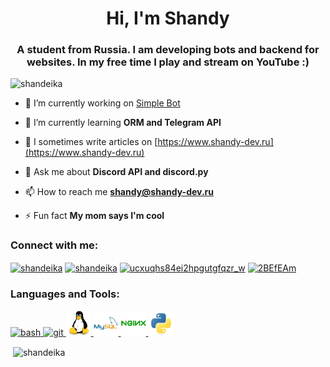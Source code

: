 <h1 align="center">Hi, I'm Shandy</h1>
<h3 align="center">A student from Russia. I am developing bots and backend for websites. In my free time I play and stream on YouTube :)</h3>

<p align="left"> <img src="https://komarev.com/ghpvc/?username=shandeika&label=Profile%20views&color=0e75b6&style=flat" alt="shandeika" /> </p>

- 🔭 I’m currently working on [Simple Bot](https://github.com/Shandeika/simple-bot)

- 🌱 I’m currently learning **ORM and Telegram API**

- 📝 I sometimes write articles on [https://www.shandy-dev.ru](https://www.shandy-dev.ru)

- 💬 Ask me about **Discord API and discord.py**

- 📫 How to reach me **shandy@shandy-dev.ru**

- ⚡ Fun fact **My mom says I'm cool**

<h3 align="left">Connect with me:</h3>
<p align="left">
<a href="https://twitter.com/shandeika" target="blank"><img align="center" src="https://raw.githubusercontent.com/rahuldkjain/github-profile-readme-generator/master/src/images/icons/Social/twitter.svg" alt="shandeika" height="30" width="40" /></a>
<a href="https://instagram.com/shandeika" target="blank"><img align="center" src="https://raw.githubusercontent.com/rahuldkjain/github-profile-readme-generator/master/src/images/icons/Social/instagram.svg" alt="shandeika" height="30" width="40" /></a>
<a href="https://www.youtube.com/channel/UCXUqHs84ei2hpgUTGFqZR_w" target="blank"><img align="center" src="https://raw.githubusercontent.com/rahuldkjain/github-profile-readme-generator/master/src/images/icons/Social/youtube.svg" alt="ucxuqhs84ei2hpgutgfqzr_w" height="30" width="40" /></a>
<a href="https://discord.gg/2BEfEAm" target="blank"><img align="center" src="https://raw.githubusercontent.com/rahuldkjain/github-profile-readme-generator/master/src/images/icons/Social/discord.svg" alt="2BEfEAm" height="30" width="40" /></a>
</p>

<h3 align="left">Languages and Tools:</h3>
<p align="left"> <a href="https://www.gnu.org/software/bash/" target="_blank" rel="noreferrer"> <img src="https://www.vectorlogo.zone/logos/gnu_bash/gnu_bash-icon.svg" alt="bash" width="40" height="40"/> </a> <a href="https://git-scm.com/" target="_blank" rel="noreferrer"> <img src="https://www.vectorlogo.zone/logos/git-scm/git-scm-icon.svg" alt="git" width="40" height="40"/> </a> <a href="https://www.linux.org/" target="_blank" rel="noreferrer"> <img src="https://raw.githubusercontent.com/devicons/devicon/master/icons/linux/linux-original.svg" alt="linux" width="40" height="40"/> </a> <a href="https://www.mysql.com/" target="_blank" rel="noreferrer"> <img src="https://raw.githubusercontent.com/devicons/devicon/master/icons/mysql/mysql-original-wordmark.svg" alt="mysql" width="40" height="40"/> </a> <a href="https://www.nginx.com" target="_blank" rel="noreferrer"> <img src="https://raw.githubusercontent.com/devicons/devicon/master/icons/nginx/nginx-original.svg" alt="nginx" width="40" height="40"/> </a> <a href="https://www.python.org" target="_blank" rel="noreferrer"> <img src="https://raw.githubusercontent.com/devicons/devicon/master/icons/python/python-original.svg" alt="python" width="40" height="40"/> </a> </p>

<p>&nbsp;<img align="center" src="https://github-readme-stats.vercel.app/api?username=shandeika&show_icons=true&bg_color=30,e96443,904e95&title_color=fff&text_color=fff&icon_color=fff&hide_border=true" alt="shandeika" /></p>
